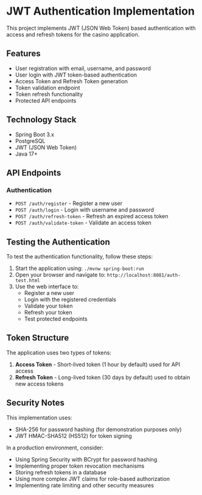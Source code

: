 # JWT Authentication Implementation

This project implements JWT (JSON Web Token) based authentication with access and refresh tokens for the casino application.

## Features

- User registration with email, username, and password
- User login with JWT token-based authentication
- Access Token and Refresh Token generation
- Token validation endpoint
- Token refresh functionality
- Protected API endpoints

## Technology Stack

- Spring Boot 3.x
- PostgreSQL
- JWT (JSON Web Token)
- Java 17+

## API Endpoints

### Authentication

- `POST /auth/register` - Register a new user
- `POST /auth/login` - Login with username and password
- `POST /auth/refresh-token` - Refresh an expired access token
- `POST /auth/validate-token` - Validate an access token

## Testing the Authentication

To test the authentication functionality, follow these steps:

1. Start the application using: `./mvnw spring-boot:run`
2. Open your browser and navigate to: `http://localhost:8081/auth-test.html`
3. Use the web interface to:
   - Register a new user
   - Login with the registered credentials
   - Validate your token
   - Refresh your token
   - Test protected endpoints

## Token Structure

The application uses two types of tokens:

1. **Access Token** - Short-lived token (1 hour by default) used for API access
2. **Refresh Token** - Long-lived token (30 days by default) used to obtain new access tokens

## Security Notes

This implementation uses:

- SHA-256 for password hashing (for demonstration purposes only)
- JWT HMAC-SHA512 (HS512) for token signing

In a production environment, consider:

- Using Spring Security with BCrypt for password hashing
- Implementing proper token revocation mechanisms
- Storing refresh tokens in a database
- Using more complex JWT claims for role-based authorization
- Implementing rate limiting and other security measures
